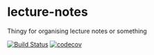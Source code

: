 # lecture-notes
Thingy for organising lecture notes or something

[![Build Status](https://travis-ci.org/hobby203/lecture-notes.svg?branch=master)](https://travis-ci.org/hobby203/lecture-notes) [![codecov](https://codecov.io/gh/hobby203/lecture-notes/branch/master/graph/badge.svg)](https://codecov.io/gh/hobby203/lecture-notes)
